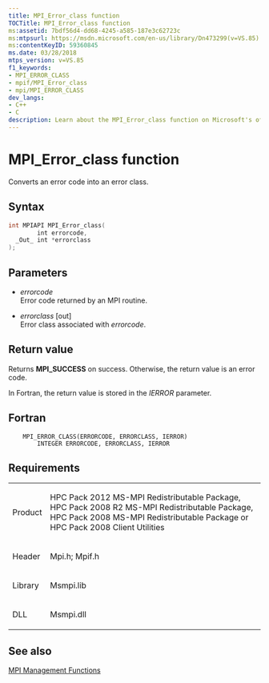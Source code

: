 ```yaml
---
title: MPI_Error_class function
TOCTitle: MPI_Error_class function
ms:assetid: 7bdf56d4-dd68-4245-a585-187e3c62723c
ms:mtpsurl: https://msdn.microsoft.com/en-us/library/Dn473299(v=VS.85)
ms:contentKeyID: 59360845
ms.date: 03/28/2018
mtps_version: v=VS.85
f1_keywords:
- MPI_ERROR_CLASS
- mpif/MPI_Error_class
- mpi/MPI_ERROR_CLASS
dev_langs:
- C++
- C
description: Learn about the MPI_Error_class function on Microsoft's official site. Understand its syntax, parameters, return values, and associated requirements.
---
```


# MPI\_Error\_class function

Converts an error code into an error class.

## Syntax

``` c++
int MPIAPI MPI_Error_class(
        int errorcode,
  _Out_ int *errorclass
);
```

## Parameters

  - *errorcode*  
    Error code returned by an MPI routine.

  - *errorclass* \[out\]  
    Error class associated with *errorcode*.

## Return value

Returns **MPI\_SUCCESS** on success. Otherwise, the return value is an error code.

In Fortran, the return value is stored in the *IERROR* parameter.

## Fortran

``` FORTRAN
    MPI_ERROR_CLASS(ERRORCODE, ERRORCLASS, IERROR)
        INTEGER ERRORCODE, ERRORCLASS, IERROR
```

## Requirements

<table>
<colgroup>
<col/>
<col/>
</colgroup>
<tbody>
<tr class="odd">
<td><p>Product</p></td>
<td><p>HPC Pack 2012 MS-MPI Redistributable Package, HPC Pack 2008 R2 MS-MPI Redistributable Package, HPC Pack 2008 MS-MPI Redistributable Package or HPC Pack 2008 Client Utilities</p></td>
</tr>
<tr class="even">
<td><p>Header</p></td>
<td>Mpi.h;
Mpif.h</td>
</tr>
<tr class="odd">
<td><p>Library</p></td>
<td>Msmpi.lib</td>
</tr>
<tr class="even">
<td><p>DLL</p></td>
<td>Msmpi.dll</td>
</tr>
</tbody>
</table>


## See also

[MPI Management Functions](mpi-management-functions.md)


